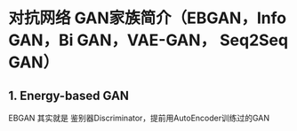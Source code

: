 # 对抗网络 GAN家族简介（EBGAN，Info GAN，Bi GAN，VAE-GAN， Seq2Seq GAN）

## 1. Energy-based GAN

EBGAN 其实就是 鉴别器Discriminator，提前用AutoEncoder训练过的GAN